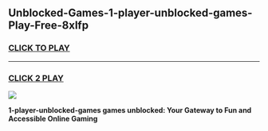 
## Unblocked-Games-1-player-unblocked-games-Play-Free-8xlfp
<h3>
<a href="https://premium76.site?title=1-player-unblocked-games&ref=21A">CLICK TO PLAY</a></h3>
<hr>

<h3>
<a href="https://premium76.site?title=1-player-unblocked-games&ref=21A">CLICK 2 PLAY</a>
  
</h3>

<a href="https://premium76.site?title=1-player-unblocked-games&ref=21A"><img src="https://clearcache.store/games.png"></a>


**1-player-unblocked-games games unblocked: Your Gateway to Fun and Accessible Online Gaming**
